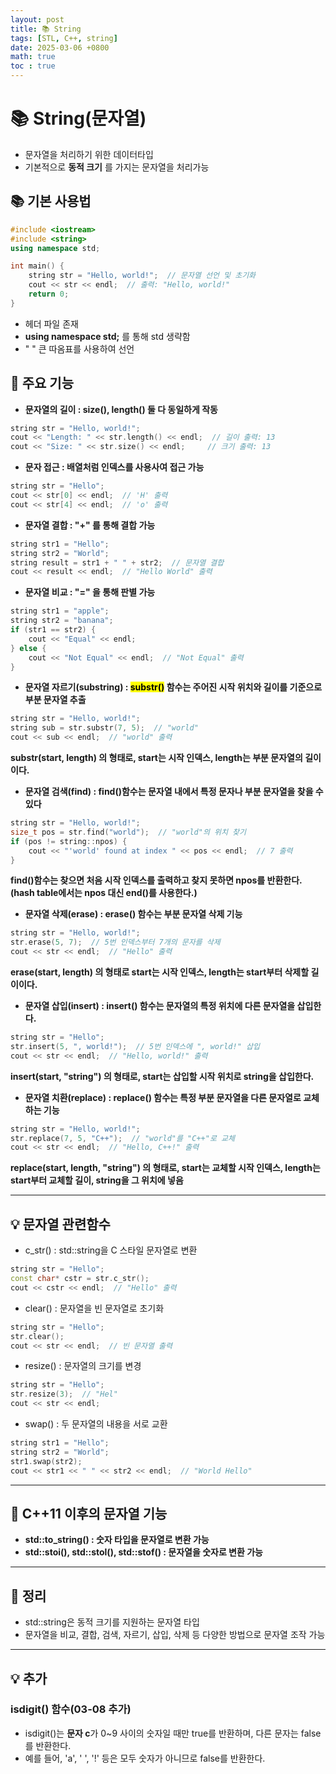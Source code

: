 ```yaml
---
layout: post
title: 📚 String
tags: [STL, C++, string]
date: 2025-03-06 +0800
math: true
toc : true
---
```




# 📚 String(문자열)

- 문자열을 처리하기 위한 데이터타입
- 기본적으로 **동적 크기** 를 가지는 문자열을 처리가능



## 📚 기본 사용법

```cpp
#include <iostream>
#include <string>
using namespace std;

int main() {
    string str = "Hello, world!";  // 문자열 선언 및 초기화
    cout << str << endl;  // 출력: "Hello, world!"
    return 0;
}
```

- 헤더 파일 존재
- **using namespace std;** 를 통해 std 생략함
- " " 큰 따옴표를 사용하여 선언


## 🔎 주요 기능

- **문자열의 길이 : size(), length() 둘 다 동일하게 작동**

```cpp
string str = "Hello, world!";
cout << "Length: " << str.length() << endl;  // 길이 출력: 13
cout << "Size: " << str.size() << endl;     // 크기 출력: 13
```

- **문자 접근 : 배열처럼 인덱스를 사용사여 접근 가능**

```cpp
string str = "Hello";
cout << str[0] << endl;  // 'H' 출력
cout << str[4] << endl;  // 'o' 출력
```

- **문자열 결합 : "+" 를 통해 결합 가능**

```cpp
string str1 = "Hello";
string str2 = "World";
string result = str1 + " " + str2;  // 문자열 결합
cout << result << endl;  // "Hello World" 출력
```

- **문자열 비교 : "=" 을 통해 판별 가능**

```cpp
string str1 = "apple";
string str2 = "banana";
if (str1 == str2) {
    cout << "Equal" << endl;
} else {
    cout << "Not Equal" << endl;  // "Not Equal" 출력
}
```

- **문자열 자르기(substring) : <mark>substr()</mark> 함수는 주어진 시작 위치와 길이를 기준으로 부분 문자열 추출**

```cpp
string str = "Hello, world!";
string sub = str.substr(7, 5);  // "world"
cout << sub << endl;  // "world" 출력
```

**substr(start, length) 의 형태로, start는 시작 인덱스, length는 부분 문자열의 길이이다.**

- **문자열 검색(find) : find()함수는 문자열 내에서 특정 문자나 부분 문자열을 찾을 수 있다**

```cpp
string str = "Hello, world!";
size_t pos = str.find("world");  // "world"의 위치 찾기
if (pos != string::npos) {
    cout << "'world' found at index " << pos << endl;  // 7 출력
}
```
**find()함수는 찾으면 처음 시작 인덱스를 출력하고 찾지 못하면 npos를 반환한다.(hash table에서는 npos 대신 end()를 사용한다.)**

- **문자열 삭제(erase) : erase() 함수는 부분 문자열 삭제 기능**

```cpp
string str = "Hello, world!";
str.erase(5, 7);  // 5번 인덱스부터 7개의 문자를 삭제
cout << str << endl;  // "Hello" 출력
```
**erase(start, length) 의 형태로 start는 시작 인덱스, length는 start부터 삭제할 길이이다.**


- **문자열 삽입(insert) : insert() 함수는 문자열의 특정 위치에 다른 문자열을 삽입한다.**

```cpp
string str = "Hello";
str.insert(5, ", world!");  // 5번 인덱스에 ", world!" 삽입
cout << str << endl;  // "Hello, world!" 출력
```
**insert(start, "string") 의 형태로, start는 삽입할 시작 위치로 string을 삽입한다.**

- **문자열 치환(replace) : replace() 함수는 특정 부분 문자열을 다른 문자열로 교체하는 기능**

```cpp
string str = "Hello, world!";
str.replace(7, 5, "C++");  // "world"를 "C++"로 교체
cout << str << endl;  // "Hello, C++!" 출력
```
**replace(start, length, "string") 의 형태로, start는 교체할 시작 인덱스, length는 start부터 교체할 길이, string을 그 위치에 넣음**



****


## 💡 문자열 관련함수

- c_str() : std::string을 C 스타일 문자열로 변환

```cpp
string str = "Hello";
const char* cstr = str.c_str();
cout << cstr << endl;  // "Hello" 출력
```

- clear() : 문자열을 빈 문자열로 초기화

```cpp
string str = "Hello";
str.clear();
cout << str << endl;  // 빈 문자열 출력
```

- resize() : 문자열의 크기를 변경

```cpp
string str = "Hello";
str.resize(3);  // "Hel"
cout << str << endl;
```

- swap() : 두 문자열의 내용을 서로 교환

```cpp
string str1 = "Hello";
string str2 = "World";
str1.swap(str2);
cout << str1 << " " << str2 << endl;  // "World Hello"
```


****


## 🔑 C++11 이후의 문자열 기능

- **std::to_string() : 숫자 타입을 문자열로 변환 가능**
- **std::stoi(), std::stol(), std::stof() : 문자열을 숫자로 변환 가능**



****


## 📌 정리

- std::string은 동적 크기를 지원하는 문자열 타입
- 문자열을 비교, 결합, 검색, 자르기, 삽입, 삭제 등 다양한 방법으로 문자열 조작 가능



****


## 💡 추가

### isdigit() 함수(03-08 추가)

- isdigit()는 **문자 c**가 0~9 사이의 숫자일 때만 true를 반환하며, 다른 문자는 false를 반환한다. 
- 예를 들어, 'a', ' ', '!' 등은 모두 숫자가 아니므로 false를 반환한다.

